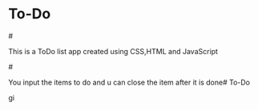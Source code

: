 # To-Do
#<p> This is a ToDo list app created using CSS,HTML and JavaScript</p>
#<p> You input the items to do and u can close the item after it is done# To-Do</p>gi